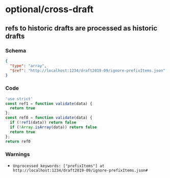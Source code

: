# optional/cross-draft

## refs to historic drafts are processed as historic drafts

### Schema

```json
{
  "type": "array",
  "$ref": "http://localhost:1234/draft2019-09/ignore-prefixItems.json"
}
```

### Code

```js
'use strict'
const ref1 = function validate(data) {
  return true
};
const ref0 = function validate(data) {
  if (!ref1(data)) return false
  if (!Array.isArray(data)) return false
  return true
};
return ref0
```

### Warnings

 * `Unprocessed keywords: ["prefixItems"] at http://localhost:1234/draft2019-09/ignore-prefixItems.json#`

